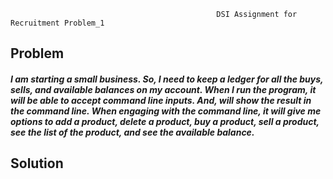                                                   DSI Assignment for Recruitment Problem_1
 
## Problem 
##### I am starting a small business. So, I need to keep a ledger for all the buys, sells, and available balances on my account. When I run the program, it will be able to accept command line inputs. And, will show the result in the command line. When engaging with the command line, it will give me options to add a product, delete a product, buy a product, sell a product, see the list of the product, and see the available balance. 
## Solution


